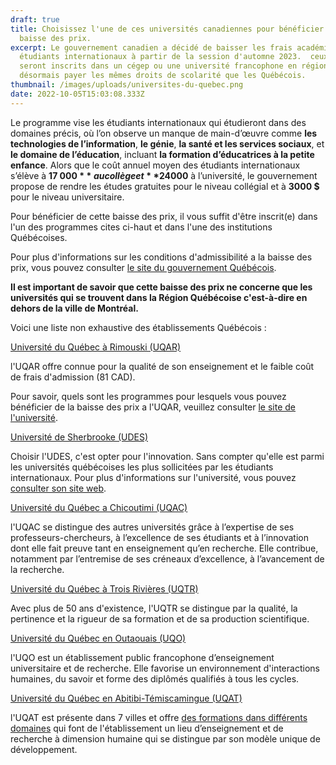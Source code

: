```yaml
---
draft: true
title: Choisissez l'une de ces universités canadiennes pour bénéficier de la
  baisse des prix.
excerpt: Le gouvernement canadien a décidé de baisser les frais académiques des
  étudiants internationaux à partir de la session d'automne 2023.  ceux qui
  seront inscrits dans un cégep ou une université francophone en région vont
  désormais payer les mêmes droits de scolarité que les Québécois.
thumbnail: /images/uploads/universites-du-quebec.png
date: 2022-10-05T15:03:08.333Z
---
```

Le programme vise les étudiants internationaux qui étudieront dans des domaines précis, où l’on observe un manque de main-d’œuvre comme **les technologies de l’information**, **le génie**, **la santé et les services sociaux**, et **le domaine de l’éducation**, incluant **la formation d’éducatrices à la petite enfance**. Alors que le coût annuel moyen des étudiants internationaux s’élève à **17 000 $** au collège et **24 000 $** à l’université, le gouvernement propose de rendre les études gratuites pour le niveau collégial et à **3000 $** pour le niveau universitaire.

Pour bénéficier de cette baisse des prix, il vous suffit d'être inscrit(e) dans l'un des programmes cites ci-haut et dans l'une des institutions Québécoises.

Pour plus d'informations sur les conditions d'admissibilité a la baisse des prix, vous pouvez consulter [le site du gouvernement Québécois](https://www.quebec.ca/education/aide-financiere-aux-etudes/bourses-perspective/conditions-admissibilite).

**Il est important de savoir que cette baisse des prix ne concerne que les universités qui se trouvent dans la Région Québécoise c'est-à-dire en dehors de la ville de Montréal.** 

Voici une liste non exhaustive des établissements Québécois :

[Université du Québec à Rimouski (UQAR)](https://www.uqar.ca/)

l'UQAR offre connue pour la qualité de son enseignement et le faible coût de frais d'admission (81 CAD).

Pour savoir, quels sont les programmes pour lesquels vous pouvez bénéficier de la baisse des prix a l'UQAR, veuillez consulter [le site de l'université](https://futursetudiants.uqar.ca/bourses_perspective_quebec).

[Université de Sherbrooke (UDES)](https://www.usherbrooke.ca/)

Choisir l'UDES, c'est opter pour l'innovation. Sans compter qu'elle est parmi les universités québécoises les plus sollicitées par les étudiants internationaux. Pour plus d'informations sur l'université, vous pouvez [consulter son site web](https://www.usherbrooke.ca/). 

[Université du Québec a Chicoutimi (UQAC)](https://www.uqac.ca/)

l'UQAC se distingue des autres universités grâce à l’expertise de ses professeurs-chercheurs, à l’excellence de ses étudiants et à l’innovation dont elle fait preuve tant en enseignement qu’en recherche. Elle contribue, notamment par l’entremise de ses créneaux d’excellence, à l’avancement de la recherche.

[Université du Québec à Trois Rivières (UQTR)](https://www.uqtr.ca/)

[](https://www.uqtr.ca/)Avec plus de 50 ans d'existence, l'UQTR se distingue par la qualité, la pertinence et la rigueur de sa formation et de sa production scientifique.

[Université du Québec en Outaouais (UQO)](https://uqo.ca/)

l'UQO est un établissement public francophone d’enseignement universitaire et de recherche. Elle favorise un environnement d'interactions humaines, du savoir et forme des diplômés qualifiés à tous les cycles.

[Université du Québec en Abitibi-Témiscamingue (UQAT)](https://www.uqat.ca/)

l'UQAT est présente dans 7 villes et offre [des formations dans différents domaines](https://www.uqat.ca/etudes/) qui font de l'établissement un lieu d’enseignement et de recherche à dimension humaine qui se distingue par son modèle unique de développement.

[](https://www.uqat.ca/)

[](https://www.uqac.ca/)

[](https://www.usherbrooke.ca/)

[](https://www.usherbrooke.ca/)